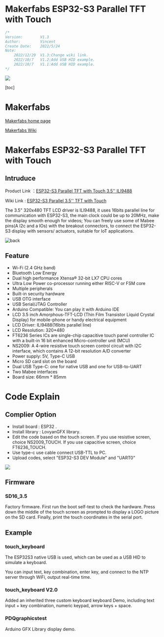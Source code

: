 # Makerfabs ESP32-S3 Parallel TFT with Touch

```c++
/*
Version:		V1.3
Author:			Vincent
Create Date:	2022/5/24
Note:
	2022/12/29	V1.3:Change wiki link.
	2022/10/7	V1.2:Add USB HID example.
	2022/10/7	V1.1:Add USB HID example.
*/
```
![](md_pic/main.gif)


[toc]

# Makerfabs

[Makerfabs home page](https://www.makerfabs.com/)

[Makerfabs Wiki](https://wiki.makerfabs.com/)

# Makerfabs ESP32-S3 Parallel TFT with Touch
## Intruduce

Product Link ：[ESP32-S3 Parallel TFT with Touch 3.5'' ILI9488](https://www.makerfabs.com/esp32-s3-parallel-tft-with-touch-ili9488.html)

Wiki Link : [ESP32-S3 Parallel 3.5'' TFT with Touch](https://wiki.makerfabs.com/ESP32_S3_Parallel_3.5_TFT_with_Touch.html)

The 3.5" 320x480 TFT LCD driver is ILI9488, it uses 16bits parallel line for communication with ESP32-S3, the main clock could be up to 20MHz, make the display smooth enough for videos; You can freely use some of Mabee pins(A I2c and a IOs) with the breakout connectors, to connect the ESP32-S3 display with sensors/ actuators, suitable for IoT applications.

![back](md_pic/back.jpg)

## Feature

- Wi-Fi (2.4 GHz band)
- Bluetooth Low Energy
- Dual high performance Xtensa® 32-bit LX7 CPU cores
- Ultra Low Power co-processor running either RISC-V or FSM core
- Multiple peripherals
- Built-in security hardware
- USB OTG interface
- USB Serial/JTAG Controller
- Arduino Compatible: You can play it with Arduino IDE
- LCD 3.5 inch Amorphous-TFT-LCD (Thin Film Transistor Liquid Crystal Display) for mobile-phone or handy electrical equipment
- LCD Driver: ILI9488(16bits parallel line)
- LCD Resolution: 320*480
- FT6236 Series ICs are single-chip capacitive touch panel controller IC with a built-in 16 bit enhanced Micro-controller unit (MCU)
- NS2009: A 4-wire resistive touch screen control circuit with I2C interface, which contains A 12-bit resolution A/D converter
- Power supply: 5V, Type-C USB
- Micro SD card slot on the board
- Dual USB Type-C: one for native USB and one for USB-to-UART
- Two Mabee interfaces
- Board size: 66mm * 85mm



# Code Explain

## Complier Option

- Install board : ESP32 .
- Install library : LovyanGFX library. 
- Edit the code based on the touch screen. If you use resistive screen, choice NS2009_TOUCH. If you use capacitive screen, choice FT6236_TOUCH. 
- Use type-c use cable connect USB-TTL to PC.
- Upload codes, select "ESP32-S3 DEV Module" and "UART0"

![](md_pic/complier.jpg)

## Firmware

### SD16_3.5

Factory firmware. First run the boot self-test to check the hardware. Press down the middle of the touch screen as prompted to display a LOGO picture on the SD card. Finally, print the touch coordinates in the serial port.



## Example

### touch_keyboard

The ESP32S3 native USB is used, which can be used as a USB HID to simulate a keyboard.

You can input text, key combination, enter key, and connect to the NTP server through WiFi, output real-time time.

### touch_keyboard V2.0

Added an inherited three custom keyboard keyboard Demo, including text input + key combination, numeric keypad, arrow keys + space.

### PDQgraphicstest

Arduino GFX Library display demo.